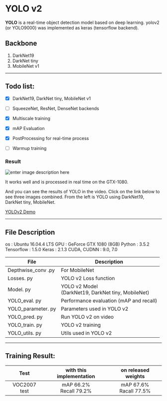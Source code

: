 # YOLO v2

**YOLO** is a real-time object detection model based on deep learning.
yolov2 (or YOLO9000) was implemented as keras (tensorflow backend).


## Backbone
1. DarkNet19
2. DarkNet tiny
3. MobileNet v1
- - -

## Todo list:
- [x] DarkNet19, DarkNet tiny, MobileNet v1
- [ ] SqueezeNet, ResNet, DenseNet backends
- [x] Multiscale training
- [x] mAP Evaluation
- [x] PostProcessing for real-time process
- [ ] Warmup training




### Result
![enter image description here](https://github.com/qjadud1994/YOLOv2-keras/blob/master/result/yolo%20test.jpg)

It works well and is processed in real time on the GTX-1080.

And you can see the results of YOLO in the video.
Click on the link below to see three images combined.
From the left is YOLO using DarkNet19, DarkNet tiny, MobileNet.

[YOLOv2 Demo](https://github.com/qjadud1994/YOLOv2-keras/blob/master/result/yolo%20demo.avi)

- - -

## File Description

os : Ubuntu 16.04.4 LTS
GPU : GeForce GTX 1080 (8GB)
Python : 3.5.2
Tensorflow : 1.5.0
Keras : 2.1.3
CUDA, CUDNN : 9.0, 7.0

|       File         |Description                                                   |
|----------------|--------------------------------------------------|
|Depthwise_conv .py  |  For MobileNet            |
|Losses. py |  YOLO v2 Loss function            |
|Model. py | YOLO v2 Model <br> (DarkNet19, DarkNet tiny, MobileNet) |
|YOLO_eval. py | Performance evaluation (mAP and recall)  |
|YOLO_parameter. py | Parameters used in YOLO v2 |
|YOLO_pred. py | Run YOLO v2 on video  |
|YOLO_train. py | YOLO v2 training |
|YOLO_utils. py | Utils used in YOLO v2|

- - -

## Training Result:

| Test  | with this implementation | on released weights |
|:---------------:|:-------------:|:-------------:|
| VOC2007 test    | mAP 66.2% <br> Recall 79.2%|    mAP 67.6% <br> Racall 77.5% |
